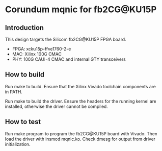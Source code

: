 # Corundum mqnic for fb2CG@KU15P

## Introduction

This design targets the Silicom fb2CG@KU15P FPGA board.

* FPGA: xcku15p-ffve1760-2-e
* MAC: Xilinx 100G CMAC
* PHY: 100G CAUI-4 CMAC and internal GTY transceivers

## How to build

Run make to build.  Ensure that the Xilinx Vivado toolchain components are
in PATH.

Run make to build the driver.  Ensure the headers for the running kernel are
installed, otherwise the driver cannot be compiled.

## How to test

Run make program to program the fb2CG@KU15P board with Vivado.  Then load the
driver with insmod mqnic.ko.  Check dmesg for output from driver
initialization.


